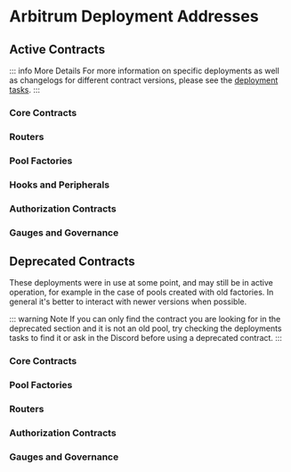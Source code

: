 # Arbitrum Deployment Addresses

## Active Contracts

::: info More Details
For more information on specific deployments as well as changelogs for different contract versions, please see the [deployment tasks](https://github.com/balancer/balancer-deployments/tree/master/v3/tasks).
:::

### Core Contracts

<DeploymentAddresses chain="arbitrum" :active="true" group="core" />

### Routers

<DeploymentAddresses chain="arbitrum" :active="true" group="routers" />

### Pool Factories

<DeploymentAddresses chain="arbitrum" :active="true" group="poolfactory" />

### Hooks and Peripherals

<DeploymentAddresses chain="arbitrum" :active="true" group="hooksAndPeripherals" />

### Authorization Contracts

<DeploymentAddresses chain="arbitrum" :active="true" group="authorizations" />

### Gauges and Governance

<DeploymentAddresses chain="arbitrum" :active="true" group="gaugesgovernance" />

## Deprecated Contracts

These deployments were in use at some point, and may still be in active operation, for example in the case of pools created with old factories. In general it's better to interact with newer versions when possible.

::: warning Note
If you can only find the contract you are looking for in the deprecated section and it is not an old pool, try checking the deployments tasks to find it or ask in the Discord before using a deprecated contract.
:::

### Core Contracts

<DeploymentAddresses chain="arbitrum" :active="false" group="core" />

### Pool Factories

<DeploymentAddresses chain="arbitrum" :active="false" group="poolfactory" />

### Routers

<DeploymentAddresses chain="arbitrum" :active="false" group="routers" />

### Authorization Contracts

<DeploymentAddresses chain="arbitrum" :active="false" group="authorizations" />

### Gauges and Governance

<DeploymentAddresses chain="arbitrum" :active="false" group="gaugesgovernance" />
